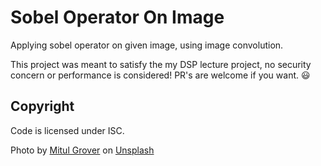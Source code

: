# Sobel Operator On Image

Applying sobel operator on given image, using image convolution.

This project was meant to satisfy the my DSP lecture project, no security concern or
performance is considered! PR's are welcome if you want. :smiley:

## Copyright

Code is licensed under ISC.

Photo by [Mitul Grover](https://unsplash.com/@mitulgrover?utm_content=creditCopyText&utm_medium=referral&utm_source=unsplash) on [Unsplash](https://unsplash.com/photos/orange-ferrari-car-parked-near-green-leaf-plants-during-daytime-L0MJaqt3euw?utm_content=creditCopyText&utm_medium=referral&utm_source=unsplash)
